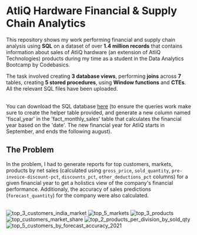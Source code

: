 # AtliQ Hardware Financial & Supply Chain Analytics

This repository shows my work performing financial and supply chain analysis using **SQL** on a dataset of over **1.4 million records** that contains information about sales of AtliQ hardware (an extension of AtliQ Technologies) products during my time as a student in the Data Analytics Bootcamp by Codebasics. <br>

The task involved creating **3 database views**, performing **joins** across **7** tables, creating **5 stored procedures**, using **Window functions** and **CTEs**. All the relevant SQL files have been uploaded.
<br><br>

You can download the SQL database [here](https://drive.google.com/file/d/1Z96eV3o-IBi82XBc3gOtZDnWn4o_fSd3/view?usp=sharing) (to ensure the queries work make sure to create the helper table provided, and generate a new column named 'fiscal_year' in the 'fact_monthly_sales' table that calculates the financial year based on the 'date'. The new financial year for AtliQ starts in September, and ends the following august). <br>


## The Problem
In the problem, I had to generate reports for top customers, markets, products by net sales (calculated using `gross_price`, `sold_quantity`, `pre-invoice-discount-pct`, `discounts_pct`, `other_deductions_pct` columns) for a given financial year to get a holistics view of the company's financial performance. Additionaly, the accuracy of sales predictions (`forecast_quantity`) for the company were also calculated. <br><br>

![top_3_customers_india_market](https://github.com/CalvinJohn99/AtliQ-Hardware-Financial-and-Supply-Chain-Analytics/assets/40469219/091302fe-70b0-45cd-b12e-fd3785b72fba)
![top_5_markets](https://github.com/CalvinJohn99/AtliQ-Hardware-Financial-and-Supply-Chain-Analytics/assets/40469219/3b5bb15e-1bc3-45d5-8ec2-452f62b11bbf)
![top_3_products](https://github.com/CalvinJohn99/AtliQ-Hardware-Financial-and-Supply-Chain-Analytics/assets/40469219/9463b0f9-9a63-47b2-be8c-b0f6898085e8)
![top_customers_market_share](https://github.com/CalvinJohn99/AtliQ-Hardware-Financial-and-Supply-Chain-Analytics/assets/40469219/27f0ff15-fd6d-4b16-ac7a-8edcba5489b2)
![top_2_products_per_division_by_sold_qty](https://github.com/CalvinJohn99/AtliQ-Hardware-Financial-and-Supply-Chain-Analytics/assets/40469219/883870a8-deb2-4eca-ad7e-48ae4d0e3a93)
![top_5_customers_by_forecast_accuracy_2021](https://github.com/CalvinJohn99/AtliQ-Hardware-Financial-and-Supply-Chain-Analytics/assets/40469219/ce0f7759-be2e-49cd-9d60-2b1e7741b726)

